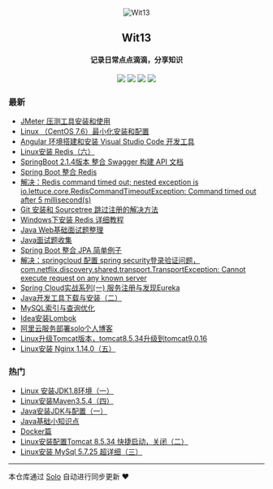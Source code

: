 <p align="center"><img alt="Wit13" src="https://avatars0.githubusercontent.com/u/25473724?s=400&u=126576524419d7855e0c28a809c0d0459a6fb8eb&v=4"></p><h2 align="center">
Wit13
</h2>

<h4 align="center">记录日常点点滴滴，分享知识</h4>
<p align="center"><a title="Wit13" target="_blank" href="https://github.com/Wit13/solo-blog"><img src="https://img.shields.io/github/last-commit/Wit13/solo-blog.svg?style=flat-square&color=FF9900"></a>
<a title="GitHub repo size in bytes" target="_blank" href="https://github.com/Wit13/solo-blog"><img src="https://img.shields.io/github/repo-size/Wit13/solo-blog.svg?style=flat-square"></a>
<a title="Solo Version" target="_blank" href="https://github.com/b3log/solo/releases"><img src="https://img.shields.io/badge/solo-3.6.1-f1e05a.svg?style=flat-square&color=blueviolet"></a>
<a title="Hits" target="_blank" href="https://github.com/b3log/hits"><img src="https://hits.b3log.org/Wit13/solo-blog.svg"></a></p>

### 最新

* [JMeter 压测工具安装和使用](http://witbolg.com/jmeter_01)
* [Linux （CentOS 7.6）最小化安装和配置](http://witbolg.com/linux_min1)
* [Angular 环境搭建和安装 Visual Studio Code 开发工具](http://witbolg.com/angular_01)
* [Linux安装 Redis（六）](http://witbolg.com/linux_06)
* [SpringBoot 2.1.4版本 整合 Swagger 构建 API 文档](http://witbolg.com/springboot_swagger_01)
* [Spring Boot 整合 Redis](http://witbolg.com/springboot_redis_01)
* [解决：Redis command timed out; nested exception is io.lettuce.core.RedisCommandTimeoutException: Command timed out after 5 millisecond(s)](http://witbolg.com/redis_error_01)
* [Git 安装和 Sourcetree 跳过注册的解决方法](http://witbolg.com/git_sourcetree_01)
* [Windows下安装 Redis 详细教程](http://witbolg.com/window_redis_01)
* [Java Web基础面试题整理](http://witbolg.com/interview_03)
* [Java面试题收集](http://witbolg.com/interview_02)
* [Spring Boot 整合 JPA 简单例子](http://witbolg.com/springboot_data_01)
* [解决：springcloud 配置 spring security登录验证问题，com.netflix.discovery.shared.transport.TransportException: Cannot execute request on any known server ](http://witbolg.com/springcloud_eurekaerror_01)
* [Spring Cloud实战系列(一) 服务注册与发现Eureka](http://witbolg.com/springcloud_eureka_01)
* [Java开发工具下载与安装（二）](http://witbolg.com/javanote_02)
* [MySQL索引与查询优化](http://witbolg.com/mysql_optimize_01)
* [Idea安装Lombok](http://witbolg.com/idea_01)
* [阿里云服务部署solo个人博客](http://witbolg.com/linux_solo_mtn)
* [Linux升级Tomcat版本，tomcat8.5.34升级到tomcat9.0.16](http://witbolg.com/linux_other_01)
* [Linux安装 Nginx 1.14.0（五）](http://witbolg.com/linux_05)

### 热门

* [Linux 安装JDK1.8环境（一）](http://witbolg.com/linux_01)
* [Linux安装Maven3.5.4（四）](http://witbolg.com/linux_04)
* [Java安装JDK与配置（一）](http://witbolg.com/javanote_01)
* [Java基础小知识点](http://witbolg.com/interview_01)
* [Docker篇](http://witbolg.com/docker)
* [Linux安装配置Tomcat 8.5.34 快捷启动，关闭（二）](http://witbolg.com/linux_02)
* [Linux安装 MySql 5.7.25 超详细（三）](http://witbolg.com/linux_03)



---

本仓库通过 [Solo](https://github.com/b3log/solo) 自动进行同步更新 ❤️ 